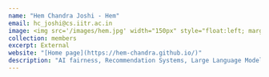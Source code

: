 ```yaml
---
name: "Hem Chandra Joshi - Hem"
email: hc_joshi@cs.iitr.ac.in
image: <img src='/images/hem.jpg' width="150px" style="float:left; margin:0px 10px 0px 0px;">
collection: members
excerpt: External
website: "[Home page](https://hem-chandra.github.io/)"
description: "AI fairness, Recommendation Systems, Large Language Models, Multimodal decision-support, and Algorithms."  
---
```


